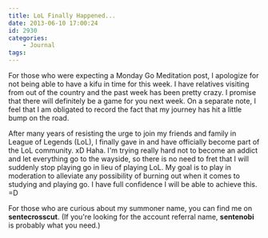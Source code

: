 ```yaml
---
title: LoL Finally Happened...
date: 2013-06-10 17:00:24
id: 2930
categories:
	- Journal
tags:
---
```


For those who were expecting a Monday Go Meditation post, I apologize for not being able to have a kifu in time for this week. I have relatives visiting from out of the country and the past week has been pretty crazy. I promise that there will definitely be a game for you next week. On a separate note, I feel that I am obligated to record the fact that my journey has hit a little bump on the road.

After many years of resisting the urge to join my friends and family in League of Legends (LoL), I finally gave in and have officially become part of the LoL community. xD Haha. I'm trying really hard not to become an addict and let everything go to the wayside, so there is no need to fret that I will suddenly stop playing go in lieu of playing LoL. My goal is to play in moderation to alleviate any possibility of burning out when it comes to studying and playing go. I have full confidence I will be able to achieve this. =D

For those who are curious about my summoner name, you can find me on **sentecrosscut**. (If you're looking for the account referral name, **sentenobi** is probably what you need.)